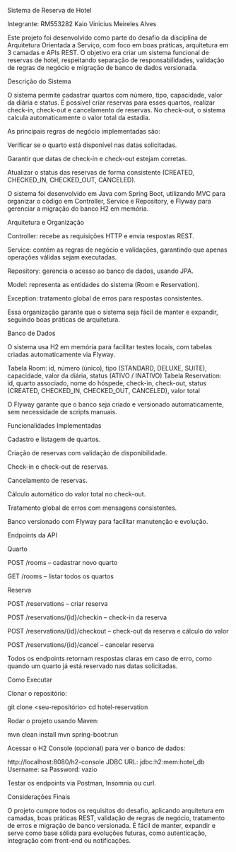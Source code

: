 Sistema de Reserva de Hotel

Integrante: RM553282 Kaio Vinicius Meireles Alves

Este projeto foi desenvolvido como parte do desafio da disciplina de Arquitetura Orientada a Serviço, com foco em boas práticas, arquitetura em 3 camadas e APIs REST. O objetivo era criar um sistema funcional de reservas de hotel, respeitando separação de responsabilidades, validação de regras de negócio e migração de banco de dados versionada.

Descrição do Sistema

O sistema permite cadastrar quartos com número, tipo, capacidade, valor da diária e status. É possível criar reservas para esses quartos, realizar check-in, check-out e cancelamento de reservas. No check-out, o sistema calcula automaticamente o valor total da estadia.

As principais regras de negócio implementadas são:

Verificar se o quarto está disponível nas datas solicitadas.

Garantir que datas de check-in e check-out estejam corretas.

Atualizar o status das reservas de forma consistente (CREATED, CHECKED_IN, CHECKED_OUT, CANCELED).

O sistema foi desenvolvido em Java com Spring Boot, utilizando MVC para organizar o código em Controller, Service e Repository, e Flyway para gerenciar a migração do banco H2 em memória.

Arquitetura e Organização

Controller: recebe as requisições HTTP e envia respostas REST.

Service: contém as regras de negócio e validações, garantindo que apenas operações válidas sejam executadas.

Repository: gerencia o acesso ao banco de dados, usando JPA.

Model: representa as entidades do sistema (Room e Reservation).

Exception: tratamento global de erros para respostas consistentes.

Essa organização garante que o sistema seja fácil de manter e expandir, seguindo boas práticas de arquitetura.

Banco de Dados

O sistema usa H2 em memória para facilitar testes locais, com tabelas criadas automaticamente via Flyway.

Tabela Room: id, número (único), tipo (STANDARD, DELUXE, SUITE), capacidade, valor da diária, status (ATIVO / INATIVO)
Tabela Reservation: id, quarto associado, nome do hóspede, check-in, check-out, status (CREATED, CHECKED_IN, CHECKED_OUT, CANCELED), valor total

O Flyway garante que o banco seja criado e versionado automaticamente, sem necessidade de scripts manuais.

Funcionalidades Implementadas

Cadastro e listagem de quartos.

Criação de reservas com validação de disponibilidade.

Check-in e check-out de reservas.

Cancelamento de reservas.

Cálculo automático do valor total no check-out.

Tratamento global de erros com mensagens consistentes.

Banco versionado com Flyway para facilitar manutenção e evolução.

Endpoints da API

Quarto

POST /rooms – cadastrar novo quarto

GET /rooms – listar todos os quartos

Reserva

POST /reservations – criar reserva

POST /reservations/{id}/checkin – check-in da reserva

POST /reservations/{id}/checkout – check-out da reserva e cálculo do valor

POST /reservations/{id}/cancel – cancelar reserva

Todos os endpoints retornam respostas claras em caso de erro, como quando um quarto já está reservado nas datas solicitadas.

Como Executar

Clonar o repositório:

git clone <seu-repositório>
cd hotel-reservation


Rodar o projeto usando Maven:

mvn clean install
mvn spring-boot:run


Acessar o H2 Console (opcional) para ver o banco de dados:

http://localhost:8080/h2-console
JDBC URL: jdbc:h2:mem:hotel_db
Username: sa
Password: vazio


Testar os endpoints via Postman, Insomnia ou curl.

Considerações Finais

O projeto cumpre todos os requisitos do desafio, aplicando arquitetura em camadas, boas práticas REST, validação de regras de negócio, tratamento de erros e migração de banco versionada. É fácil de manter, expandir e serve como base sólida para evoluções futuras, como autenticação, integração com front-end ou notificações.

